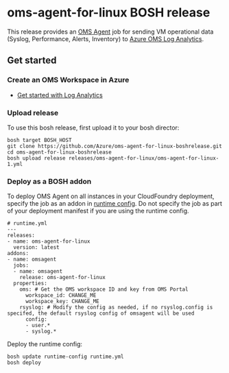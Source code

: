 # oms-agent-for-linux BOSH release

This release provides an [OMS Agent](https://github.com/Microsoft/OMS-Agent-for-Linux) job for sending VM operational data (Syslog, Performance, Alerts, Inventory) to [Azure OMS Log Analytics](https://docs.microsoft.com/en-us/azure/log-analytics/log-analytics-overview).

## Get started

### Create an OMS Workspace in Azure

* [Get started with Log Analytics](https://docs.microsoft.com/en-us/azure/log-analytics/log-analytics-get-started)

### Upload release

To use this bosh release, first upload it to your bosh director:
```
bosh target BOSH_HOST
git clone https://github.com/Azure/oms-agent-for-linux-boshrelease.git
cd oms-agent-for-linux-boshrelease
bosh upload release releases/oms-agent-for-linux/oms-agent-for-linux-1.yml
```

### Deploy as a BOSH addon

To deploy OMS Agent on all instances in your CloudFoundry deployment, specify the job as an addon in [runtime config](https://bosh.io/docs/runtime-config.html). Do not specify the job as part of your deployment manifest if you are using the runtime config.
```
# runtime.yml
---
releases:
- name: oms-agent-for-linux
  version: latest
addons:
- name: omsagent
  jobs:
  - name: omsagent
    release: oms-agent-for-linux
  properties:
    oms: # Get the OMS workspace ID and key from OMS Portal
      workspace_id: CHANGE_ME
      workspace_key: CHANGE_ME
    rsyslog: # Modify the config as needed, if no rsyslog.config is specifed, the default rsyslog config of omsagent will be used
      config:
      - user.*      
      - syslog.*
```

Deploy the runtime config:
```
bosh update runtime-config runtime.yml
bosh deploy
```
